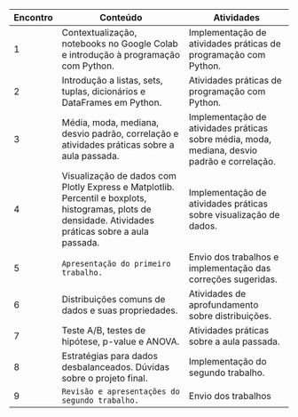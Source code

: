 |Encontro|Conteúdo|Atividades|
|--|--|--|
|1|Contextualização, notebooks no Google Colab e introdução à programação com Python.|Implementação de atividades práticas de programação com Python.|
|2|Introdução a listas, sets, tuplas, dicionários e DataFrames em Python.|Atividades práticas de programação com Python.|Implementação de atividades práticas sobre listas, sets, tuplas, dicionários e DataFrames em Python.|
|3|Média, moda, mediana, desvio padrão, correlação e atividades práticas sobre a aula passada.|Implementação de atividades práticas sobre média, moda, mediana, desvio padrão e correlação.|
|4|Visualização de dados com Plotly Express e Matplotlib. Percentil e boxplots, histogramas, plots de densidade. Atividades práticas sobre a aula passada.|Implementação de atividades práticas sobre visualização de dados.|
|5|`Apresentação do primeiro trabalho.`|Envio dos trabalhos e implementação das correções sugeridas.|
|6|Distribuições comuns de dados e suas propriedades.|Atividades de aprofundamento sobre distribuições.|
|7|Teste A/B, testes de hipótese, p-value e ANOVA.|Atividades práticas sobre a aula passada.|Implementação de atividades práticas de análise de base de dados.|
|8|Estratégias para dados desbalanceados. Dúvidas sobre o projeto final.|Implementação do segundo trabalho.|
|9|`Revisão e apresentações do segundo trabalho.`|Envio dos trabalhos
